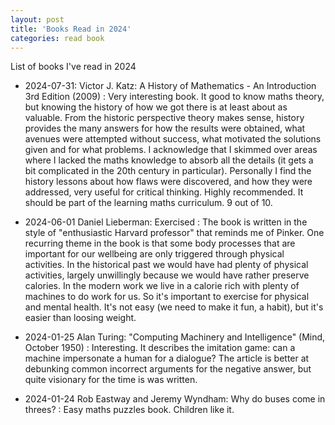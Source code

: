 ```yaml
---
layout: post
title: 'Books Read in 2024'
categories: read book
---
```


List of books I've read in 2024


- 2024-07-31: Victor J. Katz: A History of Mathematics - An Introduction 3rd Edition (2009)
: Very interesting book. It good to know maths theory, but knowing the history
of how we got there is at least about as valuable. From the historic
perspective theory makes sense, history provides the many answers for how the
results were obtained, what avenues were attempted without success, what
motivated the solutions given and for what problems. I acknowledge that I
skimmed over areas where I lacked the maths knowledge to absorb all the details
(it gets a bit complicated in the 20th century in particular).  Personally I
find the history lessons about how flaws were discovered, and how they were
addressed, very useful for critical thinking. Highly recommended. It should be
part of the learning maths curriculum. 9 out of 10.

- 2024-06-01 Daniel Lieberman: Exercised
: The book is written in the style of "enthusiastic Harvard professor" that
reminds me of Pinker. One recurring theme in the book is that some body
processes that are important for our wellbeing are only triggered through
physical activities. In the historical past we would have had plenty of
physical activities, largely unwillingly because we would have rather preserve
calories. In the modern work we live in a calorie rich with plenty of machines
to do work for us. So it's important to exercise for physical and mental
health. It's not easy (we need to make it fun, a habit), but it's easier than
loosing weight.

- 2024-01-25 Alan Turing: "Computing Machinery and Intelligence" (Mind, October 1950)
: Interesting. It describes the imitation game: can a machine impersonate a
human for a dialogue? The article is better at debunking common incorrect
arguments for the negative answer, but quite visionary for the time is was
written.

- 2024-01-24 Rob Eastway and Jeremy Wyndham: Why do buses come in threes?
: Easy maths puzzles book. Children like it.
